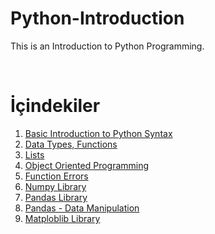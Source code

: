 # Python-Introduction
This is an Introduction to Python Programming.

<br>

İçindekiler
======
01. [Basic Introduction to Python Syntax](https://github.com/furkanyasar/Python-Introduction/blob/main/01%20lec01.py)
02. [Data Types, Functions](https://github.com/furkanyasar/Python-Introduction/blob/main/02%20variables.py)
03. [Lists](https://github.com/furkanyasar/Python-Introduction/blob/main/03%20list.py)
04. [Object Oriented Programming](https://github.com/furkanyasar/Python-Introduction/blob/main/04%20oop-class-constructor.py)
05. [Function Errors](https://github.com/furkanyasar/Python-Introduction/blob/main/05%20errors.py)
06. [Numpy Library](https://github.com/furkanyasar/Python-Introduction/blob/main/06%20numpy.py)
07. [Pandas Library](https://github.com/furkanyasar/Python-Introduction/blob/main/07%20pandas.py)
08. [Pandas - Data Manipulation](https://github.com/furkanyasar/Python-Introduction/blob/main/08%20pandas-intro-basic-methods-indexing-slicing-filtering-list-comprehension-concatenating-transform-data.py)
09. [Matploblib Library](https://github.com/furkanyasar/Python-Introduction/blob/main/09%20matploblib.py)

